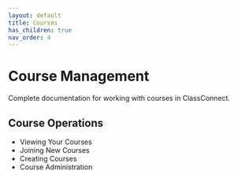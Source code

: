 ```yaml
---
layout: default
title: Courses
has_children: true
nav_order: 4
---
```


# Course Management

Complete documentation for working with courses in ClassConnect.

## Course Operations
- Viewing Your Courses
- Joining New Courses
- Creating Courses
- Course Administration